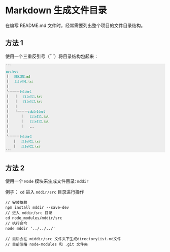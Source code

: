 # Markdown 生成文件目录

在编写 README.md 文件时，经常需要列出整个项目的文件目录结构。

## 方法 1

使用一个三重反引号（```）将目录结构包起来：

![](/assets/tools/generateFileDir1.png)

## 方法 2

使用一个 `Node` 模块来生成文件目录: `mddir`

例子： `cd` 进入 `mddir/src` 目录进行操作

```
// 安装依赖
npm install mddir --save-dev
// 进入 mddir/src 目录
cd node_modules/mddir/src
// 执行命令
node mddir '../../../'

// 最后会在 middir/src 文件夹下生成directoryList.md文件
// 目前忽略 node-modules 和 .git 文件夹

```
